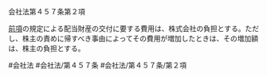 会社法第４５７条第２項

[前項](会社法＿＿＿＿第４５７条第１項)の規定による配当財産の交付に要する費用は、株式会社の負担とする。ただし、株主の責めに帰すべき事由によってその費用が増加したときは、その増加額は、株主の負担とする。

#会社法
#会社法/第４５７条
#会社法/第４５７条/第２項
